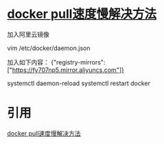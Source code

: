 # [docker pull速度慢解决方法](https://blog.csdn.net/qq_35985044/article/details/118310729)

加入阿里云镜像

vim /etc/docker/daemon.json

加入如下内容：
{"registry-mirrors": ["https://fy707np5.mirror.aliyuncs.com"]}

systemctl daemon-reload
systemctl restart docker

# 引用
[docker pull速度慢解决方法](https://blog.csdn.net/qq_35985044/article/details/118310729)